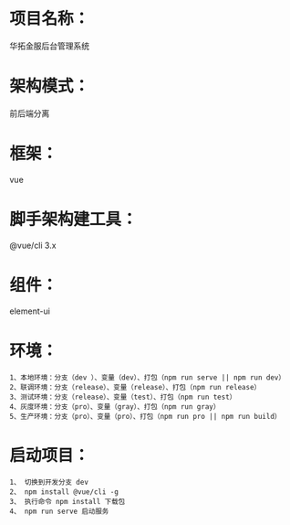 # 项目名称：
 华拓金服后台管理系统
# 架构模式：
 前后端分离
# 框架：
 vue
# 脚手架构建工具：
 @vue/cli 3.x 
# 组件：
 element-ui 
# 环境：
    1、本地环境：分支（dev ）、变量（dev）、打包（npm run serve || npm run dev）
    2、联调环境：分支（release）、变量（release）、打包（npm run release）
    3、测试环境：分支（release）、变量（test）、打包（npm run test）
    4、灰度环境：分支（pro）、变量（gray）、打包（npm run gray）
    5、生产环境：分支（pro）、变量（pro）、打包（npm run pro || npm run build）
# 启动项目：
    1、 切换到开发分支 dev
    2、 npm install @vue/cli -g
    3、 执行命令 npm install 下载包
    4、 npm run serve 启动服务





